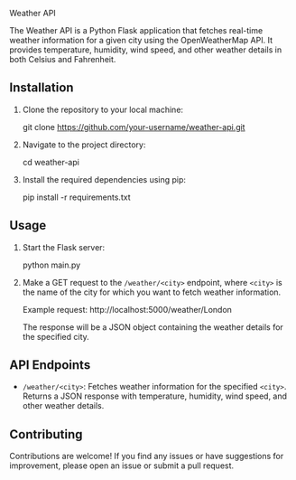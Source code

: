 Weather API

The Weather API is a Python Flask application that fetches real-time weather information for a given city using the OpenWeatherMap API. It provides temperature, humidity, wind speed, and other weather details in both Celsius and Fahrenheit.

Installation
------------

1. Clone the repository to your local machine:

   git clone https://github.com/your-username/weather-api.git

2. Navigate to the project directory:

   cd weather-api

3. Install the required dependencies using pip:

   pip install -r requirements.txt

Usage
-----

1. Start the Flask server:

   python main.py

2. Make a GET request to the `/weather/<city>` endpoint, where `<city>` is the name of the city for which you want to fetch weather information.

   Example request: http://localhost:5000/weather/London

   The response will be a JSON object containing the weather details for the specified city.

API Endpoints
--------------

- `/weather/<city>`: Fetches weather information for the specified `<city>`. Returns a JSON response with temperature, humidity, wind speed, and other weather details.

Contributing
------------

Contributions are welcome! If you find any issues or have suggestions for improvement, please open an issue or submit a pull request.


